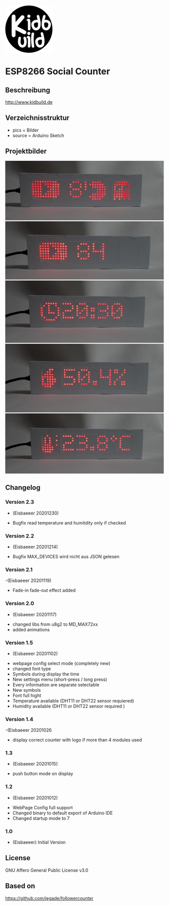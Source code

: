 ![Logo](pics/logo.jpg)
# ESP8266 Social Counter

## Beschreibung
http://www.kidbuild.de
 
## Verzeichnisstruktur
- pics = Bilder
- source = Arduino Sketch

## Projektbilder
![Logo](pics/counter1.jpg)
![Logo](pics/counter2.jpg)
![Logo](pics/counter3.jpg)
![Logo](pics/counter4.jpg)
![Logo](pics/counter5.jpg)

## Changelog

### Version 2.3
- (Eisbaeeer 20201230)
+ Bugfix read temperature and humitdity only if checked

### Version 2.2
- (Eisbaeeer 20201214)
+ Bugfix MAX_DEVICES wird nicht aus JSON gelesen

### Version 2.1
-(Eisbaeeer 20201119)
+ Fade-in fade-out effect added
 
### Version 2.0
- (Eisbaeeer 20201117)
+ changed libs from u8g2 to MD_MAX72xx
+ added animations

### Version 1.5
- (Eisbaeeer 20201102)
+ webpage config select mode (completely new)
+ changed font type
+ Symbols during display the time
+ New settings menu (short-press / long press)
+ Every information are separate selectable
+ New symbols
+ Font full hight
+ Temperature available (DHT11 or DHT22 sensor requiered)
+ Humidity available (DHT11 or DHT22 sensor required )

### Version 1.4
-(Eisbaeeer 20201026
+ display correct counter with logo if more than 4 modules used

### 1.3
- (Eisbaeeer 20201015)   
+ push button mode on display

### 1.2
- (Eisbaeeer 20201012)   
+ WebPage Config full support
+ Changed binary to default export of Arduino IDE
+ Changed startup mode to 7

### 1.0
- (Eisbaeeer)
Initial Version

## License
GNU Affero General Public License v3.0

## Based on
https://github.com/jegade/followercounter